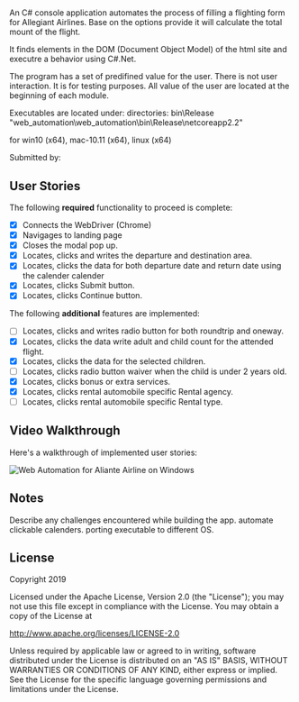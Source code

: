 # <Web Automation>

An C# console application automates the process of filling a flighting form for Allegiant Airlines.
   Base on the options provide it will calculate the total mount of the flight.
   
   It finds elements in the DOM (Document Object Model) of the html site and executre a behavior
   using C#.Net.
   
   The program has a set of predifined value for the user. There is not user interaction. It is for testing purposes.
   All value of the user are located at the beginning of each module.
   
   Executables are located under:
   directories: bin\Release\
   "web_automation\web_automation\bin\Release\netcoreapp2.2\"
   
   for
   win10 (x64), mac-10.11 (x64), linux (x64)

Submitted by: <Raul Rivero Rubio>

## User Stories

The following **required** functionality to proceed is complete:

* [X] Connects the WebDriver (Chrome)
* [X] Navigages to landing page
* [X] Closes the modal pop up.
* [X] Locates, clicks and writes the departure and destination area.
* [X] Locates, clicks the data for both departure date and return date using the calender calender
* [X] Locates, clicks Submit button.
* [X] Locates, clicks Continue button.

The following **additional** features are implemented:
* [ ] Locates, clicks and writes radio button for both roundtrip and oneway.
* [X] Locates, clicks the data write adult and child count for the attended flight.
* [X] Locates, clicks the data for the selected children.
* [ ] Locates, clicks radio button waiver when the child is under 2 years old.
* [X] Locates, clicks bonus or extra services.
* [X] Locates, clicks rental automobile specific Rental agency.
* [ ] Locates, clicks rental automobile specific Rental type.

## Video Walkthrough

Here's a walkthrough of implemented user stories:

<img src='web-automation-on-windows.gif' title='Web Automation for Aliante Airline on Windows' alt='Web Automation for Aliante Airline on Windows' />

## Notes

Describe any challenges encountered while building the app.
automate clickable calenders.
porting executable to different OS.

## License

Copyright 2019 <Raul Rivero Rubio>

Licensed under the Apache License, Version 2.0 (the "License");
you may not use this file except in compliance with the License.
You may obtain a copy of the License at

http://www.apache.org/licenses/LICENSE-2.0

Unless required by applicable law or agreed to in writing, software
distributed under the License is distributed on an "AS IS" BASIS,
WITHOUT WARRANTIES OR CONDITIONS OF ANY KIND, either express or implied.
See the License for the specific language governing permissions and
limitations under the License.
